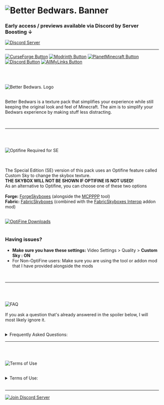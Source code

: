 ![Better Bedwars. Banner](https://cdn.modrinth.com/data/cached_images/ef780bf025d94df74f4bec4deb4aab1a9fe57cb3_0.webp)  
=

### **Early access / previews available via Discord by Server Boosting ↓** ###
[![Discord Server](https://cdn.modrinth.com/data/cached_images/2334cf3eb4b13ee2695bae533f8044f6237efd83.png)](https://discord.gg/jADnherbZS)
<hr class="rounded">

[![CurseForge Button](https://cdn.modrinth.com/data/cached_images/1f261b5cf6b34c678cf914c3de62c9f2e5af0a07.png)](https://www.curseforge.com/minecraft/texture-packs/betterbedwars)
[![Modrinth Button](https://cdn.modrinth.com/data/cached_images/86763a74c55a8356317023ccdb2183e7834cae51.png)](https://modrinth.com/resourcepack/betterbedwars)
[![PlanetMinecraft Button](https://cdn.modrinth.com/data/cached_images/4b3c63ca87b4ac477118ac1da1e1271cbe8ef052.png)](https://www.planetminecraft.com/texture-pack/betterbedwars)
[![Discord Button](https://cdn.modrinth.com/data/cached_images/fc18cd45a0330ad3890771719af3c61c47b84a33.png)](https://discord.gg/jADnherbZS)
[![AllMyLinks Button](https://cdn.modrinth.com/data/cached_images/1ac44816ed3fe96feabd336b1d4dd9962ef6ee01.png)](https://allmylinks.com/betterbedwars)

<br/><br/><br/>
![Better Bedwars. Logo](https://cdn.modrinth.com/data/cached_images/ebc5d24d7154327ef0002a33ffd68b443fcae5ca.png)
<br/><br/>
<p/>
Better Bedwars is a texture pack that simplifies your experience while still keeping the original look and feel of Minecraft. The aim is to simplify your Bedwars experience by making stuff less distracting.
</p>
<br/>
<hr class="rounded">
<br/><br/>

![Optifine Required for SE](https://cdn.modrinth.com/data/cached_images/cbccb39d16b4348e6d1e5bd09eef4dbeee040fa4.png)

<br/><br/>
The Special Edition (SE) version of this pack uses an Optifine feature called Custom Sky to change the skybox texture.
<br>
**THE SKYBOX WILL NOT BE SHOWN IF OPTIFINE IS NOT USED!**
<br>
As an alternative to Optifine, you can choose one of these two options
<br/><br/>
**Forge:** [<u>ForgeSkyboxes</u>](https://www.curseforge.com/minecraft/mc-mods/forgeskyboxes) (alongside the [<u>MCPPPP</u>](https://github.com/supsm/MCPPPP) tool)
<br>
**Fabric:** [<u>FabricSkyboxes</u>](https://www.curseforge.com/minecraft/mc-mods/fabricskyboxes) (combined with the [<u>FabricSkyboxes Interop</u>](https://www.curseforge.com/minecraft/mc-mods/fabricskyboxes-interop) addon mod)
<br/><br/>

[![OptiFine Downloads](https://cdn.modrinth.com/data/cached_images/55eb395cdf70608780004dc6858132918ec607d0.png)](https://optfine.net/downloads)
<br/><br/>

### **Having issues?**
- **Make sure you have these settings:** Video Settings > Quality > **Custom Sky : ON**
- For Non-OptiFine users: Make sure you are using the tool or addon mod that I have provided alongside the mods
<br/>
<hr class="rounded">
<br/><br/>

![FAQ](https://cdn.modrinth.com/data/cached_images/a737deeb26d743971ee797348364fffc4e335d94.png)
<br/><br/>
If you ask a question that's already answered in the spoiler below, I will most likely ignore it.
<br/><br/>

<details>
<summary>Frequently Asked Questions:</summary>

**Q: Can you make a version for 1.XX ? / The pack is warning me that it's made for another version of Minecraft.**
<br>
**A:** No, also don't worry. Better Bedwars is intended to work on all versions of the game, the only requirement is that it is a version after 1.8.9 and if using the Special Edition (SE) that you are using a compatibile version of OptiFine. So, feel free to play on whatever version you are most comfortable with, including the most recent version as this pack is always tested on both versions 1.8.9 and the most recent Minecraft release to check for any possible combatibility issues. Don't worry about the version warning! 
<br/><br/>
**Q: Can you make a Bedrock port?**
<br>
**A:** No need to ask, as there is now a version of Better Bedwars for Bedrock Edition. The Better Bedwars: Bedrock Edition can be downloaded on both CurseForge and MCPEDL.
<br/><br/>
**Q: Can you add _________ to Better Bedwars?**
<br>
**A:** Most likely not. I work and add new stuff to Better Bedwars at my own pace and when I feel that it is necessary. However, if you do have any request or suggestions, feel free to leave a comment or say something in the Discord.
<br/><br/>
**Q: What will I be missing out on by playing on the most recent Minecraft release rather than version 1.8.9?**
<br>
**A:** Not much, over the past few Better Bedwars updates, the pack has become more and more compatible with the newer versions, and the only feature that is missing is colorless water and it is currently unfixable in Vanilla Minecraft. The reason why colorless water is no longer possible on newer versions is because Minecraft changed the water colormap to be hardcoded, meaning the color cannot be changed, however you can still get colorless water on the newer versions by using [<u>Polytone</u>](https://www.curseforge.com/minecraft/mc-mods/polytone)
<br/><br/>
**Q: What is the difference between the regular version and the Special Edition (SE)?**
<br>
**A:** The regular version and the Special Edition (SE) are fairly similar except for a few differences, which are listed below
<br>
– Soft red hearts instead of the regular yellow ones
<br>
– Watermelon hungerbar instead of the regular potato hungerbar
<br>
– Red settings background instead of the regular yellow one
<br>
– Red Better Bedwars bed instead of the regular yellow-colored one (These bed textures can only be seen if playing on a version prior to 1.12)
<br>
– Custom Skybox
<br/><br/>
**Q: Why can I not see the custom skybox on the Special Edition (SE) version of the pack?**
<br>
**A:** This can occur when you haven't installed the Optifine Mod correctly, or when Custom Sky is not enabled in Video Settings. The required settings are as follows:
<br>
      _Video Settings > Quality > Custom Sky: ON_
<br>
**A:** This can also happen with using some 3rd party clients.
<br>
**A:** Also make sure you're using the right Optifine version.
<br/><br/>
**Q: Is there a way to use Better Bedwars: Special Edition (SE) without OptiFine?**
<br>
**A:** Better Bedwars: Special Edition (SE) requires Optifine for features like Custom Sky to work. If you don't want to use OptiFine, but still want to use the Special Edition (SE) version of the pack, then you can use some OptiFine Custom Sky alternative mods like [<u>ForgeSkyboxes</u>](https://www.curseforge.com/minecraft/mc-mods/forgeskyboxes) (along with a tool called [<u>MCPPPP</u>](https://github.com/supsm/MCPPPP) which is needed in order to convert this pack to use FSB formatted skies) or [<u>FabricSkyboxes</u>](https://www.curseforge.com/minecraft/mc-mods/fabricskyboxes) (combined with the [<u>FabricSkyboxes Interop</u>](https://www.curseforge.com/minecraft/mc-mods/fabricskyboxes-interop) addon mod). Keep in mind that this pack has not been tested with these mods and conflicts could arise.
<br/><br/>
**Q: I found a bug/issue with Better Bedwars. What should I do?**
<br>
**A:** Create a ticket on the Discord server

</details>


<hr class="rounded">
<br/><br/>

![Terms of Use](https://cdn.modrinth.com/data/cached_images/47a30d8a664df8f48d6c705681cb7f046a7502f0.png)
<br/><br/>

<details>
<summary>Terms of Use:</summary>

<hr class="rounded">
<br/><br/>
Better Bedwars: Terms & Conditions
<br/><br/><br/>
<hr class="rounded">
<br/><br/>
- By using this texture pack, you agree to be bound by these terms and conditions
<br>
- ColinMcCloud is the creator and copyright owner of this texture pack and its logo
<br>
- These terms are subject to change at any time
<br>
- These terms only apply if you intend to use the texture pack in your own content you want to share publicly
<br>
- The terms listed on the official CurseForge, Modrinth, and PlanetMinecraft pages, supersede any license, readme, or terms/conditions information provided anywhere else, including in the texture pack files
<br>
- If you use assets from this texture pack in your own, credit is required. Preferably including its name and a link to the official CurseForge, Modrinth, or PlanetMinecraft page
<br>
- The creator has the final say about which terms apply to your use of this texture pack and its assets
<br/><br/>
<hr class="rounded">
<br/><br/>
With this texture pack, YOU MAY:
<br/><br>
- modify the texture pack if it's for personal use only, meaning you cannot share it publicly
<br>
- include this texture pack in your mod pack or server
<br>
- use this texture pack in forms of content such as videos, live streams, and blog posts (with appropriate credit; preferably including its name and a link to the official CurseForge, Modrinth, or PlanetMinecraft page by putting it in the description or by leaving a pinned comment)
<br>
- use an edited version of this texture pack in forms of content such as videos, live streams, and blog posts (the same terms regarding appropriate credit apply here as well)
<br/><br/>
<hr class="rounded">
<br/><br/>
With this texture pack, YOU MAY NOT:
<br/><br/>
- redistribute this texture pack
<br>
- include unedited assets in your own texture pack, unless you have permission from the creator
<br>
- earn money using remixed, transformed, and built-upon assets in your own texture pack
<br>
- include assets from this texture pack in a paid product or paid access to a product, unless you have permission from the creator
<br/><br/>
<hr class="rounded">

</details>


<br/>
<hr class="rounded">

[![Join Discord Server](https://cdn.modrinth.com/data/cached_images/3b578eb51364cdee9b3ba1b750f0f8cceb1adebc.png)](https://discord.gg/jAdnherbZS)
